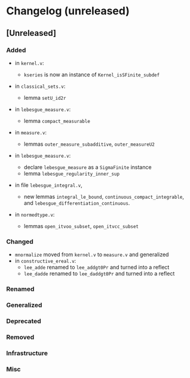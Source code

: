 # Changelog (unreleased)

## [Unreleased]

### Added

- in `kernel.v`:
  + `kseries` is now an instance of `Kernel_isSFinite_subdef`
- in `classical_sets.v`:
  + lemma `setU_id2r`
- in `lebesgue_measure.v`:
  + lemma `compact_measurable`

- in `measure.v`:
  + lemmas `outer_measure_subadditive`, `outer_measureU2`

- in `lebesgue_measure.v`:
  + declare `lebesgue_measure` as a `SigmaFinite` instance
  + lemma `lebesgue_regularity_inner_sup`

- in file `lebesgue_integral.v`,
  + new lemmas `integral_le_bound`, `continuous_compact_integrable`, and 
    `lebesgue_differentiation_continuous`.

- in `normedtype.v`:
  + lemmas `open_itvoo_subset`, `open_itvcc_subset`

### Changed

- `mnormalize` moved from `kernel.v` to `measure.v` and generalized
- in `constructive_ereal.v`:
  + `lee_adde` renamed to `lee_addgt0Pr` and turned into a reflect
  + `lee_dadde` renamed to `lee_daddgt0Pr` and turned into a reflect

### Renamed

### Generalized

### Deprecated

### Removed

### Infrastructure

### Misc
